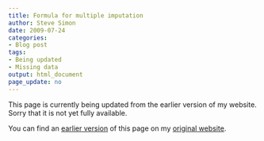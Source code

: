 ```yaml
---
title: Formula for multiple imputation 
author: Steve Simon
date: 2009-07-24
categories:
- Blog post
tags:
- Being updated
- Missing data
output: html_document
page_update: no
---
```


This page is currently being updated from the earlier version of my website. Sorry that it is not yet fully available.

<!---More--->

You can find an [earlier version][sim1] of this page on my [original website][sim2].

[sim1]: http://www.pmean.com/09/ImputationFormula.html
[sim2]: http://www.pmean.com/original_site.html
